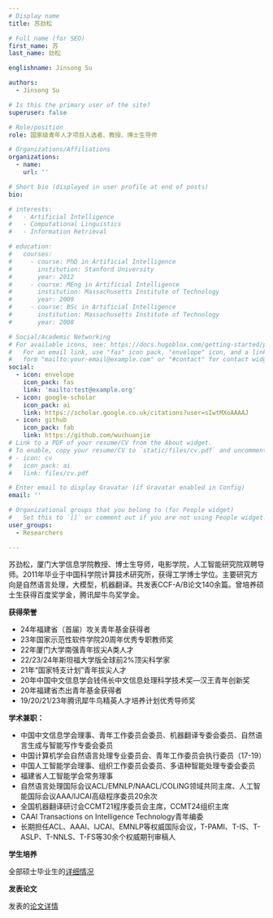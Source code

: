 ```yaml
---
# Display name
title: 苏劲松

# Full name (for SEO)
first_name: 苏
last_name: 劲松

englishname: Jinsong Su

authors:
  - Jinsong Su

# Is this the primary user of the site?
superuser: false

# Role/position
role: 国家级青年人才项目入选者、教授、博士生导师

# Organizations/Affiliations
organizations:
  - name: 
    url: ''

# Short bio (displayed in user profile at end of posts)
bio: 

# interests:
#   - Artificial Intelligence
#   - Computational Linguistics
#   - Information Retrieval

# education:
#   courses:
#     - course: PhD in Artificial Intelligence
#       institution: Stanford University
#       year: 2012
#     - course: MEng in Artificial Intelligence
#       institution: Massachusetts Institute of Technology
#       year: 2009
#     - course: BSc in Artificial Intelligence
#       institution: Massachusetts Institute of Technology
#       year: 2008

# Social/Academic Networking
# For available icons, see: https://docs.hugoblox.com/getting-started/page-builder/#icons
#   For an email link, use "fas" icon pack, "envelope" icon, and a link in the
#   form "mailto:your-email@example.com" or "#contact" for contact widget.
social:
  - icon: envelope
    icon_pack: fas
    link: 'mailto:test@example.org'
  - icon: google-scholar
    icon_pack: ai
    link: https://scholar.google.co.uk/citations?user=sIwtMXoAAAAJ
  - icon: github
    icon_pack: fab
    link: https://github.com/wuchuanjie
# Link to a PDF of your resume/CV from the About widget.
# To enable, copy your resume/CV to `static/files/cv.pdf` and uncomment the lines below.
# - icon: cv
#   icon_pack: ai
#   link: files/cv.pdf

# Enter email to display Gravatar (if Gravatar enabled in Config)
email: ''

# Organizational groups that you belong to (for People widget)
#   Set this to `[]` or comment out if you are not using People widget.
user_groups:
  - Researchers

---
```

苏劲松，厦门大学信息学院教授、博士生导师，电影学院，人工智能研究院双聘导师。2011年毕业于中国科学院计算技术研究所，获得工学博士学位。主要研究方向是自然语言处理，大模型，机器翻译。共发表CCF-A/B论文140余篇。曾培养硕士生获得百度奖学金，腾讯犀牛鸟奖学金。

**获得荣誉**
* 24年福建省（首届）攻关青年基金获得者
* 23年国家示范性软件学院20周年优秀专职教师奖
* 22年厦门大学南强青年拔尖A类人才
* 22/23/24年斯坦福大学版全球前2%顶尖科学家
* 21年“国家特支计划”青年拔尖人才
* 20年中国中文信息学会钱伟长中文信息处理科学技术奖—汉王青年创新奖
* 20年福建省杰出青年基金获得者
* 19/20/21/23年腾讯犀牛鸟精英人才培养计划优秀导师奖

**学术兼职：**
* 中国中文信息学会理事、青年工作委员会委员、机器翻译专委会委员、自然语言生成与智能写作专委会委员
* 中国计算机学会自然语言处理专业委员会、青年工作委员会执行委员（17-19）
* 中国人工智能学会理事、组织工作委员会委员、多语种智能处理专委会委员
* 福建省人工智能学会常务理事
* 自然语言处理国际会议ACL/EMNLP/NAACL/COLING领域共同主席、人工智能国际会议AAA/IJCAI高级程序委员20余次
* 全国机器翻译研讨会CCMT21程序委员会主席，CCMT24组织主席
* CAAI Transactions on Intelligence Technology青年编委
* 长期担任ACL、AAAI、IJCAI、EMNLP等权威国际会议，T-PAMI、T-IS、T-ASLP、T-NNLS、T-FS等30余个权威期刊审稿人

**学生培养**

全部硕士毕业生的[详细情况](/alumni)

**发表论文**

发表的[论文详情](/publication)

